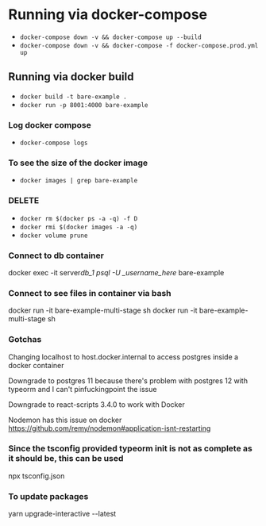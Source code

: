 # Running via docker-compose

- `docker-compose down -v && docker-compose up --build`
- `docker-compose down -v && docker-compose -f docker-compose.prod.yml up`

## Running via docker build

- `docker build -t bare-example .`
- `docker run -p 8001:4000 bare-example`

### Log docker compose

- `docker-compose logs`

### To see the size of the docker image

- `docker images | grep bare-example`

### DELETE

- `docker rm $(docker ps -a -q) -f D`
- `docker rmi $(docker images -a -q)`
- `docker volume prune`

### Connect to db container

docker exec -it server*db_1 psql -U \_username_here* bare-example

### Connect to see files in container via bash

docker run -it bare-example-multi-stage sh
docker run -it bare-example-multi-stage sh

### Gotchas

Changing localhost to host.docker.internal to access postgres inside a docker container

Downgrade to postgres 11 because there's problem with postgres 12 with typeorm and I can't pinfuckingpoint the issue

Downgrade to react-scripts 3.4.0 to work with Docker

Nodemon has this issue on docker
https://github.com/remy/nodemon#application-isnt-restarting

### Since the tsconfig provided typeorm init is not as complete as it should be, this can be used

npx tsconfig.json

### To update packages

yarn upgrade-interactive --latest
